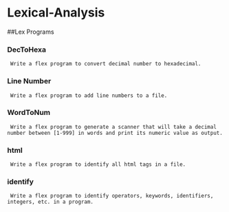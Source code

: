 # Lexical-Analysis
##Lex Programs

### DecToHexa
```
 Write a flex program to convert decimal number to hexadecimal.
```

### Line Number
```
 Write a flex program to add line numbers to a file.
```

### WordToNum
```
 Write a flex program to generate a scanner that will take a decimal number between [1-999] in words and print its numeric value as output.
```

### html
```
 Write a flex program to identify all html tags in a file.
```

### identify
```
 Write a flex program to identify operators, keywords, identifiers, integers, etc. in a program.
```



